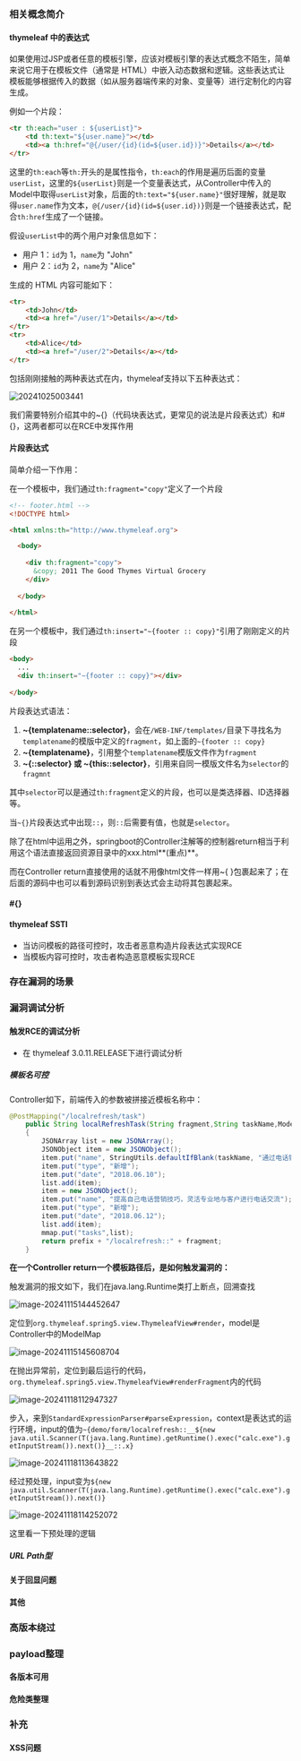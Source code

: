 ### 相关概念简介

#### thymeleaf 中的表达式

如果使用过JSP或者任意的模板引擎，应该对模板引擎的表达式概念不陌生，简单来说它用于在模板文件（通常是 HTML）中嵌入动态数据和逻辑。这些表达式让模板能够根据传入的数据（如从服务器端传来的对象、变量等）进行定制化的内容生成。

例如一个片段：

```html
<tr th:each="user : ${userList}">
    <td th:text="${user.name}"></td>
    <td><a th:href="@{/user/{id}(id=${user.id})}">Details</a></td>
</tr>
```

这里的`th:each`等`th:`开头的是属性指令，`th:each`的作用是遍历后面的变量`userList`，这里的`${userList}`则是一个变量表达式，从Controller中传入的Model中取得`userList`对象，后面的`th:text="${user.name}"`很好理解，就是取得`user.name`作为文本，`@{/user/{id}(id=${user.id})}`则是一个链接表达式，配合`th:href`生成了一个链接。

假设`userList`中的两个用户对象信息如下：

- 用户 1：`id`为 1，`name`为 "John"
- 用户 2：`id`为 2，`name`为 "Alice"

生成的 HTML 内容可能如下：

```html
<tr>
    <td>John</td>
    <td><a href="/user/1">Details</a></td>
</tr>
<tr>
    <td>Alice</td>
    <td><a href="/user/2">Details</a></td>
</tr>
```

包括刚刚接触的两种表达式在内，thymeleaf支持以下五种表达式：

![20241025003441](./images/20241025003441-1731912643204-5.png)

我们需要特别介绍其中的~{}（代码块表达式，更常见的说法是片段表达式）和#{}，这两者都可以在RCE中发挥作用

#### 片段表达式

简单介绍一下作用：

在一个模板中，我们通过`th:fragment="copy"`定义了一个片段

```html
<!-- footer.html -->
<!DOCTYPE html>

<html xmlns:th="http://www.thymeleaf.org">

  <body>
  
    <div th:fragment="copy">
      &copy; 2011 The Good Thymes Virtual Grocery
    </div>
  
  </body>
  
</html>
```

在另一个模板中，我们通过`th:insert="~{footer :: copy}"`引用了刚刚定义的片段

```html
<body>
  ...
  <div th:insert="~{footer :: copy}"></div>
  
</body>
```

片段表达式语法：

1. **~{templatename::selector}**，会在`/WEB-INF/templates/`目录下寻找名为`templatename`的模版中定义的`fragment`，如上面的`~{footer :: copy}`
2. **~{templatename}**，引用整个`templatename`模版文件作为`fragment`
3. **~{::selector} 或 ~{this::selector}**，引用来自同一模版文件名为`selector`的`fragmnt`

其中`selector`可以是通过`th:fragment`定义的片段，也可以是类选择器、ID选择器等。

当`~{}`片段表达式中出现`::`，则`::`后需要有值，也就是`selector`。

除了在html中运用之外，springboot的Controller注解等的控制器return相当于利用这个语法直接返回资源目录中的xxx.html**(重点)**。

而在Controller return直接使用的话就不用像html文件一样用~{ }包裹起来了；在后面的源码中也可以看到源码识别到表达式会主动将其包裹起来。

#### #{}

#### thymeleaf SSTI

* 当访问模板的路径可控时，攻击者恶意构造片段表达式实现RCE
* 当模板内容可控时，攻击者构造恶意模板实现RCE

### 存在漏洞的场景

### 漏洞调试分析

#### 触发RCE的调试分析

* 在 thymeleaf 3.0.11.RELEASE下进行调试分析

##### 模板名可控

Controller如下，前端传入的参数被拼接近模板名称中：

```java
@PostMapping("/localrefresh/task")
    public String localRefreshTask(String fragment,String taskName,ModelMap mmap)
    {
    	JSONArray list = new JSONArray();
    	JSONObject item = new JSONObject();
    	item.put("name", StringUtils.defaultIfBlank(taskName, "通过电话销售过程中了解各盛市的设备仪器使用、采购情况及相关重要追踪人"));
    	item.put("type", "新增");
    	item.put("date", "2018.06.10");
    	list.add(item);
    	item = new JSONObject();
    	item.put("name", "提高自己电话营销技巧，灵活专业地与客户进行电话交流");
    	item.put("type", "新增");
    	item.put("date", "2018.06.12");
    	list.add(item);
    	mmap.put("tasks",list);
        return prefix + "/localrefresh::" + fragment;
    }
```



**在一个Controller return一个模板路径后，是如何触发漏洞的：**

触发漏洞的报文如下，我们在java.lang.Runtime类打上断点，回溯查找

![image-20241115144452647](./images/image-20241115144452647.png)

定位到`org.thymeleaf.spring5.view.ThymeleafView#render`，model是Controller中的ModelMap

![image-20241115145608704](./images/image-20241115145608704.png)

在抛出异常前，定位到最后运行的代码，`org.thymeleaf.spring5.view.ThymeleafView#renderFragment`内的代码

![image-20241118112947327](./images/image-20241118112947327.png)

步入，来到`StandardExpressionParser#parseExpression`，context是表达式的运行环境，input的值为`~{demo/form/localrefresh::__${new java.util.Scanner(T(java.lang.Runtime).getRuntime().exec("calc.exe").getInputStream()).next()}__::.x}`

![image-20241118113643822](./images/image-20241118113643822.png)

经过预处理，input变为`${new java.util.Scanner(T(java.lang.Runtime).getRuntime().exec("calc.exe").getInputStream()).next()}`

![image-20241118114252072](./images/image-20241118114252072-1731901437965-1.png)

这里看一下预处理的逻辑

##### URL Path型

#### 关于回显问题

#### 其他

### 高版本绕过

### payload整理

#### 各版本可用

#### 危险类整理

### 补充

#### XSS问题